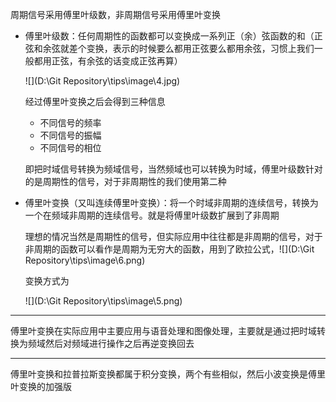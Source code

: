 周期信号采用傅里叶级数，非周期信号采用傅里叶变换

- 傅里叶级数：任何周期性的函数都可以变换成一系列正（余）弦函数的和（正弦和余弦就差个变换，表示的时候要么都用正弦要么都用余弦，习惯上我们一般都用正弦，有余弦的话变成正弦再算）

  ![](D:\Git Repository\tips\image\4.jpg)

  经过傅里叶变换之后会得到三种信息

  - 不同信号的频率
  - 不同信号的振幅
  - 不同信号的相位

  即把时域信号转换为频域信号，当然频域也可以转换为时域，傅里叶级数针对的是周期性的信号，对于非周期性的我们使用第二种

- 傅里叶变换（又叫连续傅里叶变换）：将一个时域非周期的连续信号，转换为一个在频域非周期的连续信号。就是将傅里叶级数扩展到了非周期

  理想的情况当然是周期性的信号，但实际应用中往往都是非周期的信号，对于非周期的函数可以看作是周期为无穷大的函数，用到了欧拉公式，![](D:\Git Repository\tips\image\6.png)

  变换方式为

  ![](D:\Git Repository\tips\image\5.png)

---

傅里叶变换在实际应用中主要应用与语音处理和图像处理，主要就是通过把时域转换为频域然后对频域进行操作之后再逆变换回去

---

傅里叶变换和拉普拉斯变换都属于积分变换，两个有些相似，然后小波变换是傅里叶变换的加强版